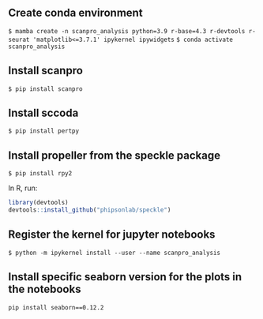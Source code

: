 ## Create conda environment
```$ mamba create -n scanpro_analysis python=3.9 r-base=4.3 r-devtools r-seurat 'matplotlib<=3.7.1' ipykernel ipywidgets```
```$ conda activate scanpro_analysis ```

## Install scanpro
`$ pip install scanpro`

## Install sccoda
`$ pip install pertpy`

## Install propeller from the speckle package
`$ pip install rpy2`

In R, run:
```R
library(devtools)
devtools::install_github("phipsonlab/speckle")
```

## Register the kernel for jupyter notebooks
`$ python -m ipykernel install --user --name scanpro_analysis `

## Install specific seaborn version for the plots in the notebooks
`pip install seaborn==0.12.2`